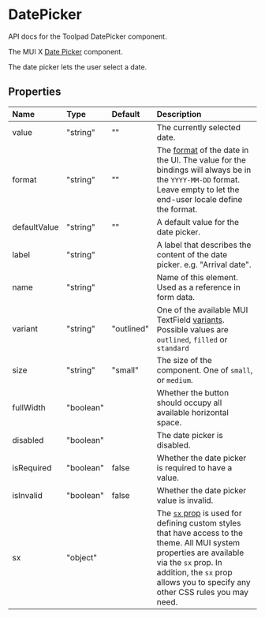 <!-- This file has been auto-generated using `yarn docs:build:api`. -->

# DatePicker

<p class="description">API docs for the Toolpad DatePicker component.</p>

The MUI X [Date Picker](https://mui.com/x/react-date-pickers/date-picker/) component.

The date picker lets the user select a date.

## Properties

| Name                                        | Type                                     | Default                                      | Description                                                                                                                                                                                                                                                                          |
| :------------------------------------------ | :--------------------------------------- | :------------------------------------------- | :----------------------------------------------------------------------------------------------------------------------------------------------------------------------------------------------------------------------------------------------------------------------------------- |
| <span class="prop-name">value</span>        | <span class="prop-type">"string"</span>  | <span class="prop-default">""</span>         | The currently selected date.                                                                                                                                                                                                                                                         |
| <span class="prop-name">format</span>       | <span class="prop-type">"string"</span>  | <span class="prop-default">""</span>         | The [format](https://day.js.org/docs/en/display/format) of the date in the UI. The value for the bindings will always be in the `YYYY-MM-DD` format. Leave empty to let the end-user locale define the format.                                                                       |
| <span class="prop-name">defaultValue</span> | <span class="prop-type">"string"</span>  | <span class="prop-default">""</span>         | A default value for the date picker.                                                                                                                                                                                                                                                 |
| <span class="prop-name">label</span>        | <span class="prop-type">"string"</span>  |                                              | A label that describes the content of the date picker. e.g. "Arrival date".                                                                                                                                                                                                          |
| <span class="prop-name">name</span>         | <span class="prop-type">"string"</span>  |                                              | Name of this element. Used as a reference in form data.                                                                                                                                                                                                                              |
| <span class="prop-name">variant</span>      | <span class="prop-type">"string"</span>  | <span class="prop-default">"outlined"</span> | One of the available MUI TextField [variants](https://mui.com/material-ui/react-button/#basic-button). Possible values are `outlined`, `filled` or `standard`                                                                                                                        |
| <span class="prop-name">size</span>         | <span class="prop-type">"string"</span>  | <span class="prop-default">"small"</span>    | The size of the component. One of `small`, or `medium`.                                                                                                                                                                                                                              |
| <span class="prop-name">fullWidth</span>    | <span class="prop-type">"boolean"</span> |                                              | Whether the button should occupy all available horizontal space.                                                                                                                                                                                                                     |
| <span class="prop-name">disabled</span>     | <span class="prop-type">"boolean"</span> |                                              | The date picker is disabled.                                                                                                                                                                                                                                                         |
| <span class="prop-name">isRequired</span>   | <span class="prop-type">"boolean"</span> | <span class="prop-default">false</span>      | Whether the date picker is required to have a value.                                                                                                                                                                                                                                 |
| <span class="prop-name">isInvalid</span>    | <span class="prop-type">"boolean"</span> | <span class="prop-default">false</span>      | Whether the date picker value is invalid.                                                                                                                                                                                                                                            |
| <span class="prop-name">sx</span>           | <span class="prop-type">"object"</span>  |                                              | The [`sx` prop](https://mui.com/system/getting-started/the-sx-prop/) is used for defining custom styles that have access to the theme. All MUI system properties are available via the `sx` prop. In addition, the `sx` prop allows you to specify any other CSS rules you may need. |
